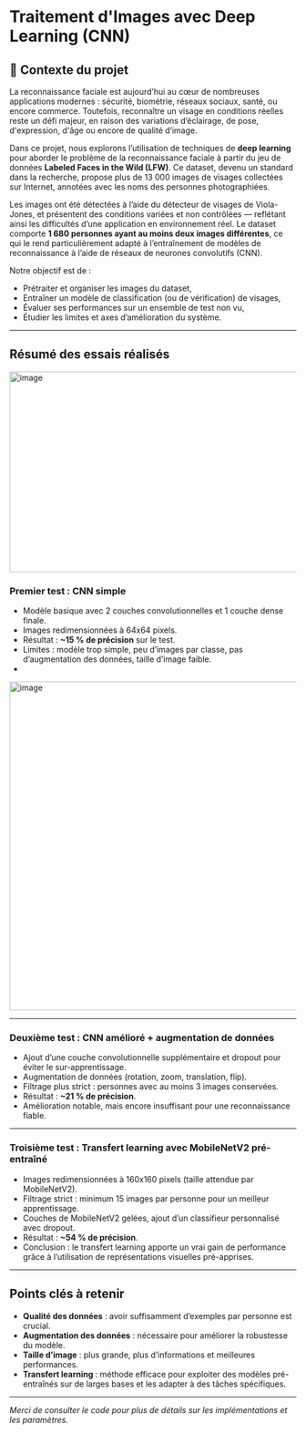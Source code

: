 # Traitement d'Images avec Deep Learning (CNN)

## 📝 Contexte du projet

La reconnaissance faciale est aujourd’hui au cœur de nombreuses applications modernes : sécurité, biométrie, réseaux sociaux, santé, ou encore commerce. Toutefois, reconnaître un visage en conditions réelles reste un défi majeur, en raison des variations d’éclairage, de pose, d'expression, d'âge ou encore de qualité d’image.

Dans ce projet, nous explorons l’utilisation de techniques de **deep learning** pour aborder le problème de la reconnaissance faciale à partir du jeu de données **Labeled Faces in the Wild (LFW)**. Ce dataset, devenu un standard dans la recherche, propose plus de 13 000 images de visages collectées sur Internet, annotées avec les noms des personnes photographiées.

Les images ont été détectées à l’aide du détecteur de visages de Viola-Jones, et présentent des conditions variées et non contrôlées — reflétant ainsi les difficultés d’une application en environnement réel. Le dataset comporte **1 680 personnes ayant au moins deux images différentes**, ce qui le rend particulièrement adapté à l’entraînement de modèles de reconnaissance à l’aide de réseaux de neurones convolutifs (CNN).

Notre objectif est de :

- Prétraiter et organiser les images du dataset,
- Entraîner un modèle de classification (ou de vérification) de visages,
- Évaluer ses performances sur un ensemble de test non vu,
- Étudier les limites et axes d’amélioration du système.

---

## Résumé des essais réalisés

<img width="1138" height="352" alt="image" src="https://github.com/user-attachments/assets/9a218f2f-c3f8-4f34-ab32-56c44f181769" />


### Premier test : CNN simple

- Modèle basique avec 2 couches convolutionnelles et 1 couche dense finale.  
- Images redimensionnées à 64x64 pixels.  
- Résultat : **~15 % de précision** sur le test.  
- Limites : modèle trop simple, peu d’images par classe, pas d’augmentation des données, taille d’image faible.
- 
<img width="1267" height="577" alt="image" src="https://github.com/user-attachments/assets/1e5b1ffa-45b1-4860-a30f-6aefabdfc95d" />

---

### Deuxième test : CNN amélioré + augmentation de données

- Ajout d’une couche convolutionnelle supplémentaire et dropout pour éviter le sur-apprentissage.  
- Augmentation de données (rotation, zoom, translation, flip).  
- Filtrage plus strict : personnes avec au moins 3 images conservées.  
- Résultat : **~21 % de précision**.  
- Amélioration notable, mais encore insuffisant pour une reconnaissance fiable.

---

### Troisième test : Transfert learning avec MobileNetV2 pré-entraîné

- Images redimensionnées à 160x160 pixels (taille attendue par MobileNetV2).  
- Filtrage strict : minimum 15 images par personne pour un meilleur apprentissage.  
- Couches de MobileNetV2 gelées, ajout d’un classifieur personnalisé avec dropout.  
- Résultat : **~54 % de précision**.  
- Conclusion : le transfert learning apporte un vrai gain de performance grâce à l’utilisation de représentations visuelles pré-apprises.

---

## Points clés à retenir

- **Qualité des données** : avoir suffisamment d’exemples par personne est crucial.  
- **Augmentation des données** : nécessaire pour améliorer la robustesse du modèle.  
- **Taille d’image** : plus grande, plus d’informations et meilleures performances.  
- **Transfert learning** : méthode efficace pour exploiter des modèles pré-entraînés sur de larges bases et les adapter à des tâches spécifiques.

---

*Merci de consulter le code pour plus de détails sur les implémentations et les paramètres.*

